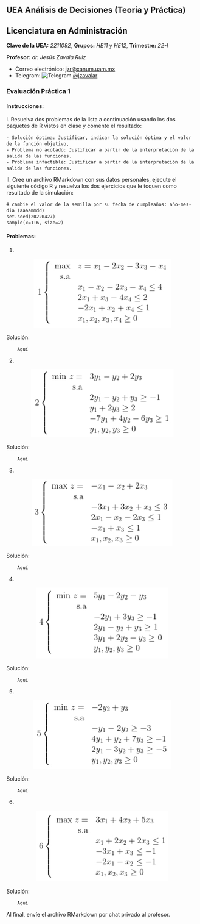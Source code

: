 ## UEA Análisis de Decisiones (Teoría y Práctica)
## Licenciatura en Administración

**Clave de la UEA:** *2211092*, **Grupos:** *HE11* y *HE12*, **Trimestre:** *22-I*

**Profesor:** *dr. Jesús Zavala Ruiz*

- Correo electrónico: [jzr@xanum.uam.mx](mailto:jzr@xanum.uam.mx)
- Telegram: <img src="https://github.com/jzavalar/2211088-informatica/blob/main/telegram_logo.svg" alt="Telegram" width="3%"/> [@jzavalar](https://telegram.me/jzavalar)


### Evaluación Práctica 1

#### Instrucciones: 

I. Resuelva dos problemas de la lista a continuación usando los dos paquetes de R vistos en clase y comente el resultado:

    - Solución óptima: Justificar, indicar la solución óptima y el valor de la función objetivo,  
    - Problema no acotado: Justificar a partir de la interpretación de la salida de las funciones.  
    - Problema infactible: Justificar a partir de la interpretación de la salida de las funciones.  

II. Cree un archivo RMarkdown con sus datos personales, ejecute el siguiente código R y resuelva los dos ejercicios que le toquen como resultado de la simulación:

```{r}
# cambie el valor de la semilla por su fecha de cumpleaños: año-mes-dia (aaaammdd)
set.seed(20220427) 
sample(x=1:6, size=2)
```
#### Problemas:
1. 
<div align="center">
    <img src="https://github.com/jzavalar/2211092-Analisis_de_Decisiones/blob/d6d69192ef4d02c1c0febdc100587330bd268efd/Math_1.jpg">
</div>

Solución:

        Aquí

2.
<div align="center">
    <img src="https://github.com/jzavalar/2211092-Analisis_de_Decisiones/blob/d6d69192ef4d02c1c0febdc100587330bd268efd/Math_2.jpg">
</div>

Solución:

        Aquí

3.
<div align="center">
    <img src="https://github.com/jzavalar/2211092-Analisis_de_Decisiones/blob/d6d69192ef4d02c1c0febdc100587330bd268efd/Math_3.jpg">
</div>

Solución:

        Aquí

4.
<div align="center">
    <img src="https://github.com/jzavalar/2211092-Analisis_de_Decisiones/blob/d6d69192ef4d02c1c0febdc100587330bd268efd/Math_4.jpg">
</div>

Solución:

        Aquí

5.
<div align="center">
    <img src="https://github.com/jzavalar/2211092-Analisis_de_Decisiones/blob/d6d69192ef4d02c1c0febdc100587330bd268efd/Math_5.jpg">
</div>

Solución:

        Aquí

6.
<div align="center">
    <img src="https://github.com/jzavalar/2211092-Analisis_de_Decisiones/blob/d6d69192ef4d02c1c0febdc100587330bd268efd/Math_6.jpg">
</div>

Solución:

        Aquí

Al final, envíe el archivo RMarkdown por chat privado al profesor.

